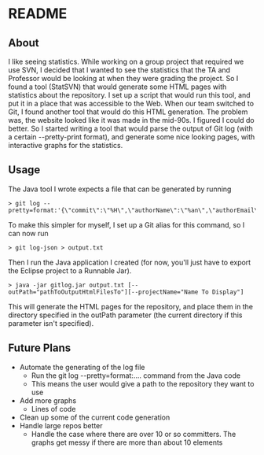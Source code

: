 README
================

About
-----
I like seeing statistics. While working on a group project that required
we use SVN, I decided that I wanted to see the statistics that the TA and
Professor would be looking at when they were grading the project. So I found
a tool (StatSVN) that would generate some HTML pages with statistics about
the repository. I set up a script that would run this tool, and put it in
a place that was accessible to the Web. When our team switched to Git, I
found another tool that would do this HTML generation. The problem was, the
website looked like it was made in the mid-90s. I figured I could do better.
So I started writing a tool that would parse the output of Git log (with a
certain --pretty-print format), and generate some nice looking pages, with
interactive graphs for the statistics.

Usage
-----
The Java tool I wrote expects a file that can be generated by running

	> git log --pretty=format:'{\"commit\":\"%H\",\"authorName\":\"%an\",\"authorEmail\":\"%ae\",\"date\":\"%cd\",\"message\":\"%s\"}'

To make this simpler for myself, I set up a Git alias for this command, so I can
now run

	> git log-json > output.txt
	
Then I run the Java application I created (for now, you'll just have to export
the Eclipse project to a Runnable Jar).

	> java -jar gitlog.jar output.txt [--outPath="pathToOutputHtmlFilesTo"][--projectName="Name To Display"]

This will generate the HTML pages for the repository, and place them in the directory
specified in the outPath parameter (the current directory if this parameter isn't specified).

Future Plans
------------

*	Automate the generating of the log file
	*	Run the git log --pretty=format:.... command from the Java code
	*	This means the user would give a path to the repository they want to use
*	Add more graphs
	*	Lines of code
*	Clean up some of the current code generation
*	Handle large repos better
	*	Handle the case where there are over 10 or so committers. The graphs get
	messy if there are more than about 10 elements
